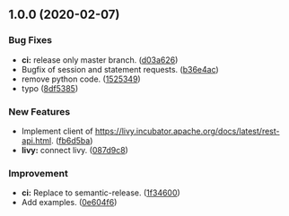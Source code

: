 ## 1.0.0 (2020-02-07)


### Bug Fixes

* **ci:** release only master branch. ([d03a626](https://github.com/locona/livy/commit/d03a626b6b73022003bd5680cdda0f27fd7eba90))
* Bugfix of session and statement requests. ([b36e4ac](https://github.com/locona/livy/commit/b36e4acd2a59192bf7fe4a36bfd8f3af072fd014))
* remove python code. ([1525349](https://github.com/locona/livy/commit/152534905009eb3b3d1837f15b1981556d2f9edb))
* typo ([8df5385](https://github.com/locona/livy/commit/8df5385c0f97ec086ca031779cdd71c80de600d8))


### New Features

* Implement client of https://livy.incubator.apache.org/docs/latest/rest-api.html. ([fb6d5ba](https://github.com/locona/livy/commit/fb6d5ba401ec81de6b25a1fce7997801a01184dc))
* **livy:** connect livy. ([087d9c8](https://github.com/locona/livy/commit/087d9c8f01ad71c3fac9672b95fe0d2ffdd17af4))


### Improvement

* **ci:** Replace to semantic-release. ([1f34600](https://github.com/locona/livy/commit/1f34600a604c158e40487b912c052233f4f4d975))
* Add examples. ([0e604f6](https://github.com/locona/livy/commit/0e604f60325a3ea2b90d28473c1faa268d6b7fd8))
